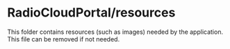 # RadioCloudPortal/resources

This folder contains resources (such as images) needed by the application. This file can
be removed if not needed.
